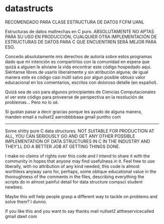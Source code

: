 # datastructs
RECOMENDADO PARA CLASE ESTRUCTURA DE DATOS FCFM UANL

Estructuras de datos maltrechas en C puro. ABSOLUTAMENTE NO APTAS PARA SU USO EN PRODUCCIÓN, CUALQUIER OTRA IMPLEMENTACIÓN DE ESTRUCTURAS DE DATOS PARA C QUE ENCUENTREN SERÁ MEJOR PARA ESO. 

Concedo absolutamente mis derechos de autoría sobre estos programas dado que mi intención es compartirlos con la comunidad en espera que quizá a alguien le aliviane la vida encontrar este código hospedado aquí. Siéntanse libres de usarlo liberalmente y sin atribución alguna; de igual manera este es código casi inútil salvo por algun posible obtuso valor educacional en los comentarios, escritos con doloroso detalle (en español).

Quizá sea de uso para algunos principiantes de Ciencias Computacionales el ver este código para proveerse de perspectiva en la resolución de problemas... Pero no lo sé.

Si gustan pasar a decir gracias porque les ayudo de alguna manera, manden email a nullset2 aarrobbbbaaa gmail puntho com

-------------------------------------------------------------------------------------------------------------------

Some shitty pure C data structures. NOT SUITABLE FOR PRODUCTION AT ALL, YOU CAN SERIOUSLY GO AND GET ANY OTHER POSSIBLE IMPLEMENTATION OF DATA STRUCTURES IN C IN THE INDUSTRY AND THEY'LL DO A BETTER JOB AT GETTING THINGS DONE.

I make no claims of rights over this code and I intend to share it with the community in hopes that anyone may find usefulness in it. Feel free to use liberally, with no attribution of any kind needed, this code is almost worthless anyway sans for, perhaps, some oblique educational value in the thoroughness of the comments in the files, describing everything the scripts do in almost painful detail for data structure compsci student newbies.

Maybe this will help people grasp a different way to tackle on problems and solve them? I dunno.

If you like this and you want to say thanks mail nullset2 attheservicecalled gmail dawt com
